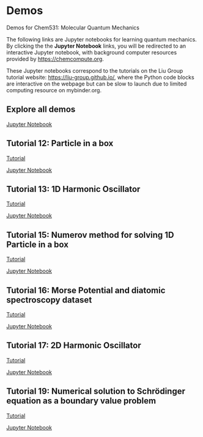 # Demos
Demos for Chem531: Molecular Quantum Mechanics

The following links are Jupyter notebooks for learning quantum mechanics. By clicking the the **Jupyter Notebook** links, you will be redirected to an interactive Jupyter notebook, with background computer resources provided by https://chemcompute.org.

These Jupyter notebooks correspond to the tutorials on the Liu Group tutorial website: https://liu-group.github.io/, where the Python code blocks are interactive on the webpage but can be slow to launch due to limited computing resource on mybinder.org. 

## Explore all demos
[Jupyter Notebook](https://chemcompute.org/jupyterhub_internal/hub/user-redirect/git-pull?repo=https%3A%2F%2Fgithub.com%2FChem531Fall2022%2FDemos&urlpath=lab%2Ftree%2FDemos%2Fdemos&branch=main)

## Tutorial 12: Particle in a box 
[Tutorial](https://liu-group.github.io/interactive-PIB/)

[Jupyter Notebook](https://chemcompute.org/jupyterhub_internal/hub/user-redirect/git-pull?repo=https%3A%2F%2Fgithub.com%2FChem531Fall2022%2FDemos&urlpath=lab%2Ftree%2FDemos%2Fdemos%2FTutorial-12-Particle-In-A-Box.ipynb&branch=main)

## Tutorial 13: 1D Harmonic Oscillator
[Tutorial](https://liu-group.github.io/interactive-HO/)

[Jupyter Notebook](https://chemcompute.org/jupyterhub_internal/hub/user-redirect/git-pull?repo=https%3A%2F%2Fgithub.com%2FChem531Fall2022%2FDemos&urlpath=lab%2Ftree%2FDemos%2Fdemos%2FTutorial-13-HarmonicOscillator1D.ipynb&branch=main)

## Tutorial 15: Numerov method for solving 1D Particle in a box
[Tutorial](https://liu-group.github.io/interactive-Numerov-PIB/)

[Jupyter Notebook](https://chemcompute.org/jupyterhub_internal/hub/user-redirect/git-pull?repo=https%3A%2F%2Fgithub.com%2FChem531Fall2022%2FDemos&urlpath=lab%2Ftree%2FDemos%2Fdemos%2FTutorial-15-Numerov-1D-PIB.ipynb&branch=main)

## Tutorial 16: Morse Potential and diatomic spectroscopy dataset
[Tutorial](https://liu-group.github.io/Morse-potential/)

[Jupyter Notebook](https://chemcompute.org/jupyterhub_internal/hub/user-redirect/git-pull?repo=https%3A%2F%2Fgithub.com%2FChem531Fall2022%2FDemos&urlpath=lab%2Ftree%2FDemos%2Fdemos%2FTutorial-16-Morse-diatomics.ipynb&branch=main)

## Tutorial 17: 2D Harmonic Oscillator
[Tutorial](https://liu-group.github.io/HarmonicPotential2D/)

[Jupyter Notebook](https://chemcompute.org/jupyterhub_internal/hub/user-redirect/git-pull?repo=https%3A%2F%2Fgithub.com%2FChem531Fall2022%2FDemos&urlpath=lab%2Ftree%2FDemos%2Fdemos%2FTutorial-17-HarmonicOscillator2D.ipynb&branch=main)

## Tutorial 19: Numerical solution to Schrödinger equation as a boundary value problem
[Tutorial](https://liu-group.github.io/1D-PDE-BV/)

[Jupyter Notebook](https://chemcompute.org/jupyterhub_internal/hub/user-redirect/git-pull?repo=https%3A%2F%2Fgithub.com%2FChem531Fall2022%2FDemos&urlpath=lab%2Ftree%2FDemos%2Fdemos%2FTutorial-19-PDE_BV_HO.ipynb&branch=main)
